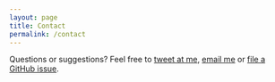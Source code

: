 ```yaml
---
layout: page
title: Contact
permalink: /contact
---
```


Questions or suggestions? Feel free to [tweet at me](https://x.com/AlgorithmLlc), [email me](mailto:algorithmbasics@gmail.com) or [file a GitHub issue](https://github.com/algorithmbasics/articles/issues/new).
